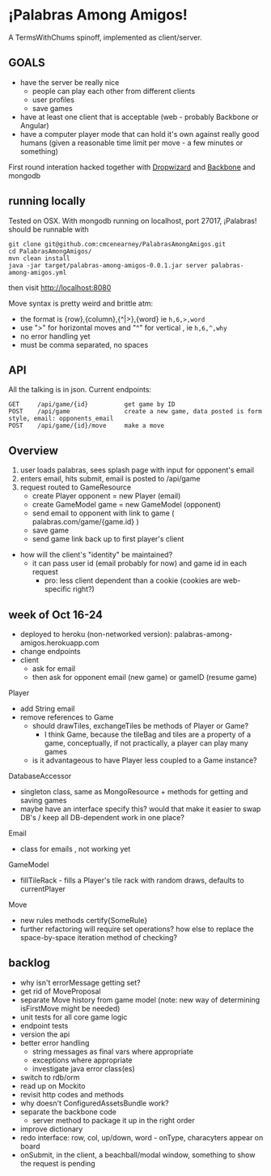 ¡Palabras Among Amigos!
======================

A TermsWithChums spinoff, implemented as client/server.

GOALS
------

  - have the server be really nice
    - people can play each other from different clients
    - user profiles
    - save games
  - have at least one client that is acceptable (web - probably Backbone or Angular)
  - have a computer player mode that can hold it's own against really good humans (given a reasonable time limit per move - a few minutes or something)  

  
First round interation hacked together with [Dropwizard](https://github.com/dropwizard/dropwizard) and [Backbone](http://backbonejs.org/) and mongodb


running locally
----------------

Tested on OSX. With mongodb running on localhost, port 27017,  ¡Palabras! should be runnable with

```
git clone git@github.com:cmcenearney/PalabrasAmongAmigos.git
cd PalabrasAmongAmigos/
mvn clean install
java -jar target/palabras-among-amigos-0.0.1.jar server palabras-among-amigos.yml
```

then visit [http://localhost:8080](http://localhost:8080)

Move syntax is pretty weird and brittle atm:  
  - the format is {row},{column},{^|>},{word} ie `h,6,>,word`    
  - use ">" for horizontal moves and "^" for vertical , ie `h,6,^,why` 
  - no error handling yet  
  - must be comma separated, no spaces  


API
---

All the talking is in json. Current endpoints:

```
GET     /api/game/{id}          get game by ID
POST    /api/game               create a new game, data posted is form style, email: opponents_email
POST    /api/game/{id}/move     make a move
```

Overview
--------

1. user loads palabras, sees splash page with input for opponent's email
2. enters email, hits submit, email is posted to  /api/game
3. request routed to GameResource 
   - create Player opponent = new Player (email)
   - create GameModel game = new GameModel (opponent)
   - send email to opponent with link to game ( palabras.com/game/{game.id} )
   - save game
   - send game link back up to first player's client

- how will the client's "identity" be maintained?
  - it can pass user id (email probably for now) and game id in each request
    - pro: less client dependent than a cookie (cookies are web-specific right?)


week of Oct 16-24
----------------
- deployed to heroku (non-networked version): palabras-among-amigos.herokuapp.com
- change endpoints
- client
  - ask for email
  - then ask for opponent email (new game) or gameID (resume game)


Player
  - add String email
  - remove references to Game
    - should drawTiles, exchangeTiles be methods of Player or Game? 
      - I think Game, because the tileBag and tiles are a property of a game, conceptually, if not practically, a player can play many games
    - is it advantageous to have Player less coupled to a Game instance?

DatabaseAccessor
  - singleton class, same as MongoResource + methods for getting and saving games
  - maybe have an interface specify this? would that make it easier to swap DB's / keep all DB-dependent work in one place?

Email
  - class for emails , not working yet

GameModel
  - fillTileRack - fills a Player's tile rack with random draws, defaults to currentPlayer 

Move
  - new rules methods certify{SomeRule}
  - further refactoring will require set operations? how else to replace the space-by-space iteration method of checking?


backlog
-------
- why isn't errorMessage getting set?
- get rid of MoveProposal
- separate Move history from game model (note: new way of determining isFirstMove might be needed)
- unit tests for all core game logic
- endpoint tests
- version the api
- better error handling
  - string messages as final vars where appropriate
  - exceptions where appropriate
  - investigate java error class(es)
- switch to rdb/orm
- read up on Mockito
- revisit http codes and methods
- why doesn't ConfiguredAssetsBundle work?
- separate the backbone code
  - server method to package it up in the right order
- improve dictionary
- redo interface: row, col, up/down, word - onType, characyters appear on board
- onSubmit, in the client, a beachball/modal window, something to show the request is pending 

